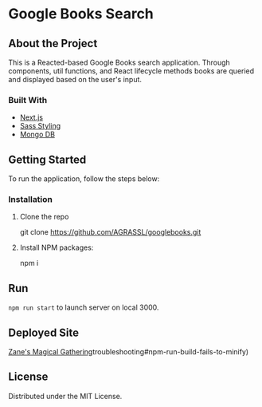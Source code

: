# Google Books Search


## About the Project

This is a Reacted-based Google Books search application. Through components, util functions, and React lifecycle methods books are queried and displayed based on the user's input. 

### Built With

* [Next.js](https://nextjs.org/)
* [Sass Styling](https://sass-lang.com/)
* [Mongo DB](https://www.mongodb.com/)


## Getting Started
To run the application, follow the steps below:


### Installation

1. Clone the repo
 
   git clone https://github.com/AGRASSL/googlebooks.git

2. Install NPM packages:
 
   npm i

## Run

```npm run start``` to launch server on local 3000.

## Deployed Site

[Zane's Magical Gathering](http://zanelandia.herokuapp.com/)troubleshooting#npm-run-build-fails-to-minify)


## License

Distributed under the MIT License.

